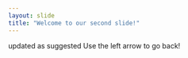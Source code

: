 ```yaml
---
layout: slide
title: "Welcome to our second slide!"
---
```

updated as suggested 
Use the left arrow to go back!
